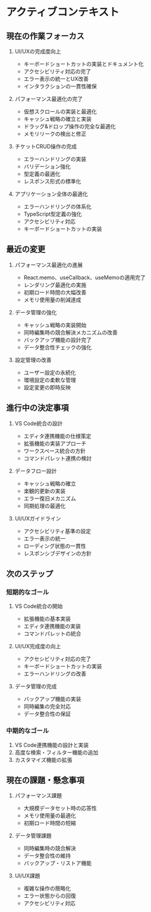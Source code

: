 # アクティブコンテキスト

## 現在の作業フォーカス

1. UI/UXの完成度向上
   - キーボードショートカットの実装とドキュメント化
   - アクセシビリティ対応の完了
   - エラー表示の統一とUX改善
   - インタラクションの一貫性確保

2. パフォーマンス最適化の完了
   - 仮想スクロールの実装と最適化
   - キャッシュ戦略の確立と実装
   - ドラッグ&ドロップ操作の完全な最適化
   - メモリリークの検出と修正

3. チケットCRUD操作の完成
   - エラーハンドリングの実装
   - バリデーション強化
   - 型定義の最適化
   - レスポンス形式の標準化

4. アプリケーション全体の最適化
   - エラーハンドリングの体系化
   - TypeScript型定義の強化
   - アクセシビリティ対応
   - キーボードショートカットの実装

## 最近の変更

1. パフォーマンス最適化の進展
   - React.memo、useCallback、useMemoの適用完了
   - レンダリング最適化の実施
   - 初期ロード時間の大幅改善
   - メモリ使用量の削減達成

2. データ管理の強化
   - キャッシュ戦略の実装開始
   - 同時編集時の競合解決メカニズムの改善
   - バックアップ機能の設計完了
   - データ整合性チェックの強化

3. 設定管理の改善
   - ユーザー設定の永続化
   - 環境設定の柔軟な管理
   - 設定変更の即時反映

## 進行中の決定事項

1. VS Code統合の設計
   - エディタ連携機能の仕様策定
   - 拡張機能の実装アプローチ
   - ワークスペース統合の方針
   - コマンドパレット連携の検討

2. データフロー設計
   - キャッシュ戦略の確立
   - 楽観的更新の実装
   - エラー復旧メカニズム
   - 同期処理の最適化

3. UI/UXガイドライン
   - アクセシビリティ基準の設定
   - エラー表示の統一
   - ローディング状態の一貫性
   - レスポンシブデザインの方針

## 次のステップ

### 短期的なゴール
1. VS Code統合の開始
   - 拡張機能の基本実装
   - エディタ連携機能の実装
   - コマンドパレットの統合
   
2. UI/UX完成度の向上
   - アクセシビリティ対応の完了
   - キーボードショートカットの実装
   - エラーハンドリングの改善

3. データ管理の完成
   - バックアップ機能の実装
   - 同時編集の完全対応
   - データ整合性の保証

### 中期的なゴール
1. VS Code連携機能の設計と実装
2. 高度な検索・フィルター機能の追加
3. カスタマイズ機能の拡張

## 現在の課題・懸念事項

1. パフォーマンス課題
   - 大規模データセット時の応答性
   - メモリ使用量の最適化
   - 初期ロード時間の短縮

2. データ管理課題
   - 同時編集時の競合解決
   - データ整合性の維持
   - バックアップ・リストア機能

3. UI/UX課題
   - 複雑な操作の簡略化
   - エラー状態からの回復
   - アクセシビリティ対応
